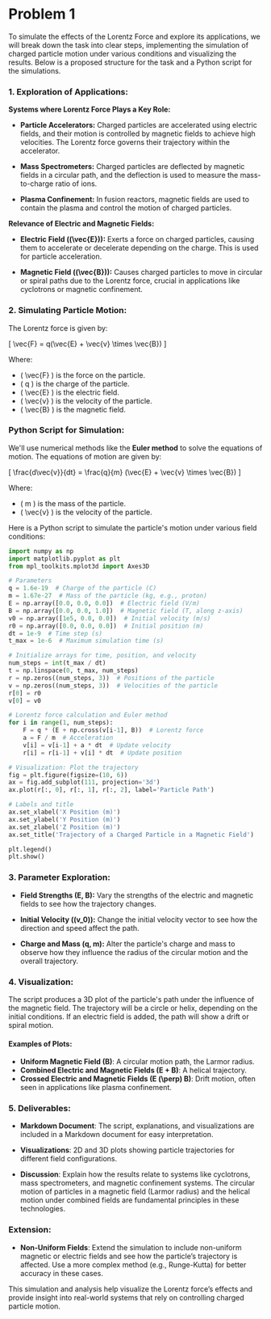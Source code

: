 # Problem 1

To simulate the effects of the Lorentz Force and explore its applications, we will break down the task into clear steps, implementing the simulation of charged particle motion under various conditions and visualizing the results. Below is a proposed structure for the task and a Python script for the simulations.

### 1. Exploration of Applications:

**Systems where Lorentz Force Plays a Key Role:**

- **Particle Accelerators:** Charged particles are accelerated using electric fields, and their motion is controlled by magnetic fields to achieve high velocities. The Lorentz force governs their trajectory within the accelerator.
  
- **Mass Spectrometers:** Charged particles are deflected by magnetic fields in a circular path, and the deflection is used to measure the mass-to-charge ratio of ions.

- **Plasma Confinement:** In fusion reactors, magnetic fields are used to contain the plasma and control the motion of charged particles.

**Relevance of Electric and Magnetic Fields:**

- **Electric Field (\(\vec{E}\)):** Exerts a force on charged particles, causing them to accelerate or decelerate depending on the charge. This is used for particle acceleration.
  
- **Magnetic Field (\(\vec{B}\)):** Causes charged particles to move in circular or spiral paths due to the Lorentz force, crucial in applications like cyclotrons or magnetic confinement.

### 2. Simulating Particle Motion:

The Lorentz force is given by:

\[
\vec{F} = q(\vec{E} + \vec{v} \times \vec{B})
\]

Where:
- \( \vec{F} \) is the force on the particle.
- \( q \) is the charge of the particle.
- \( \vec{E} \) is the electric field.
- \( \vec{v} \) is the velocity of the particle.
- \( \vec{B} \) is the magnetic field.

### Python Script for Simulation:

We'll use numerical methods like the **Euler method** to solve the equations of motion. The equations of motion are given by:

\[
\frac{d\vec{v}}{dt} = \frac{q}{m} (\vec{E} + \vec{v} \times \vec{B})
\]

Where:
- \( m \) is the mass of the particle.
- \( \vec{v} \) is the velocity of the particle.

Here is a Python script to simulate the particle's motion under various field conditions:

```python
import numpy as np
import matplotlib.pyplot as plt
from mpl_toolkits.mplot3d import Axes3D

# Parameters
q = 1.6e-19  # Charge of the particle (C)
m = 1.67e-27  # Mass of the particle (kg, e.g., proton)
E = np.array([0.0, 0.0, 0.0])  # Electric field (V/m)
B = np.array([0.0, 0.0, 1.0])  # Magnetic field (T, along z-axis)
v0 = np.array([1e5, 0.0, 0.0])  # Initial velocity (m/s)
r0 = np.array([0.0, 0.0, 0.0])  # Initial position (m)
dt = 1e-9  # Time step (s)
t_max = 1e-6  # Maximum simulation time (s)

# Initialize arrays for time, position, and velocity
num_steps = int(t_max / dt)
t = np.linspace(0, t_max, num_steps)
r = np.zeros((num_steps, 3))  # Positions of the particle
v = np.zeros((num_steps, 3))  # Velocities of the particle
r[0] = r0
v[0] = v0

# Lorentz force calculation and Euler method
for i in range(1, num_steps):
    F = q * (E + np.cross(v[i-1], B))  # Lorentz force
    a = F / m  # Acceleration
    v[i] = v[i-1] + a * dt  # Update velocity
    r[i] = r[i-1] + v[i] * dt  # Update position

# Visualization: Plot the trajectory
fig = plt.figure(figsize=(10, 6))
ax = fig.add_subplot(111, projection='3d')
ax.plot(r[:, 0], r[:, 1], r[:, 2], label='Particle Path')

# Labels and title
ax.set_xlabel('X Position (m)')
ax.set_ylabel('Y Position (m)')
ax.set_zlabel('Z Position (m)')
ax.set_title('Trajectory of a Charged Particle in a Magnetic Field')

plt.legend()
plt.show()
```

### 3. Parameter Exploration:

- **Field Strengths (E, B):** Vary the strengths of the electric and magnetic fields to see how the trajectory changes.
  
- **Initial Velocity (\(v_0\)):** Change the initial velocity vector to see how the direction and speed affect the path.

- **Charge and Mass (q, m):** Alter the particle's charge and mass to observe how they influence the radius of the circular motion and the overall trajectory.

### 4. Visualization:

The script produces a 3D plot of the particle's path under the influence of the magnetic field. The trajectory will be a circle or helix, depending on the initial conditions. If an electric field is added, the path will show a drift or spiral motion.

#### Examples of Plots:

- **Uniform Magnetic Field (B)**: A circular motion path, the Larmor radius.
- **Combined Electric and Magnetic Fields (E + B)**: A helical trajectory.
- **Crossed Electric and Magnetic Fields (E \(\perp\) B)**: Drift motion, often seen in applications like plasma confinement.

### 5. Deliverables:

- **Markdown Document**: The script, explanations, and visualizations are included in a Markdown document for easy interpretation.
  
- **Visualizations**: 2D and 3D plots showing particle trajectories for different field configurations.

- **Discussion**: Explain how the results relate to systems like cyclotrons, mass spectrometers, and magnetic confinement systems. The circular motion of particles in a magnetic field (Larmor radius) and the helical motion under combined fields are fundamental principles in these technologies.

### Extension:

- **Non-Uniform Fields**: Extend the simulation to include non-uniform magnetic or electric fields and see how the particle’s trajectory is affected. Use a more complex method (e.g., Runge-Kutta) for better accuracy in these cases.

This simulation and analysis help visualize the Lorentz force’s effects and provide insight into real-world systems that rely on controlling charged particle motion.
